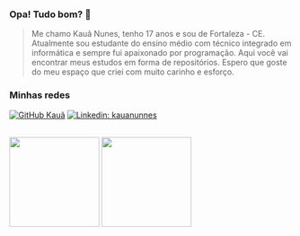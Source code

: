### Opa! Tudo bom?  👋
> Me chamo Kauã Nunes, tenho 17 anos e sou de Fortaleza - CE. Atualmente sou estudante do ensino médio com técnico integrado em informática e sempre fui apaixonado por programação. Aqui você vai encontrar meus estudos em forma de repositórios. Espero que goste do meu espaço que criei com muito carinho e esforço.

### Minhas redes 
[![GitHub Kauã](https://img.shields.io/github/followers/kauanunnes?label=follow&style=flat-square&logo=Github)](https://github.com/kauanunnes)
[![Linkedin: kauanunnes](https://img.shields.io/badge/-kauanunnes-blue?style=flat-square&logo=Linkedin&logoColor=white&link=https://www.linkedin.com/in/kauanunnes/)](https://www.linkedin.com/in/kauanunnes/)

<div><br>
    <img align="center" height="160em" src="https://github-readme-stats.vercel.app/api?username=kauanunnes"/>
    <img align="center" height="160em" src="https://github-readme-stats.vercel.app/api/top-langs/?username=kauanunnes&layout=compact"/>
</div>
<!--
**kauanunnes/kauanunnes** is a ✨ _special_ ✨ repository because its `README.md` (this file) appears on your GitHub profile.

Here are some ideas to get you started:

- 🔭 I’m currently working on ...
- 🌱 I’m currently learning ...
- 👯 I’m looking to collaborate on ...
- 🤔 I’m looking for help with ...
- 💬 Ask me about ...
- 📫 How to reach me: ...
- 😄 Pronouns: ...
- ⚡ Fun fact: ...
-->
